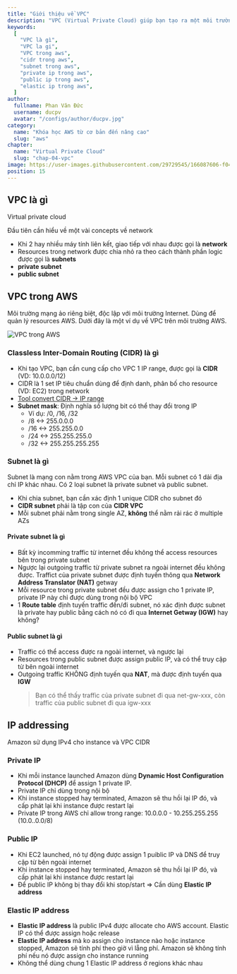 ```yaml
---
title: "Giới thiệu về VPC"
description: "VPC (Virtual Private Cloud) giúp bạn tạo ra một môi trường riêng biệt, nơi mà bạn có thể triển khai hệ thống trong một hệ thống mạng ảo riêng mà bạn định nghĩa."
keywords:
  [
    "VPC là gì",
    "VPC la gi",
    "VPC trong aws",
    "cidr trong aws",
    "subnet trong aws",
    "private ip trong aws",
    "public ip trong aws",
    "elastic ip trong aws",
  ]
author:
  fullname: Phan Văn Đức
  username: ducpv
  avatar: "/configs/author/ducpv.jpg"
category:
  name: "Khóa học AWS từ cơ bản đến nâng cao"
  slug: "aws"
chapter:
  name: "Virtual Private Cloud"
  slug: "chap-04-vpc"
image: https://user-images.githubusercontent.com/29729545/166087606-f0411f25-7a2a-4df1-82c7-2da0bc8d2031.png
position: 15
---
```


## VPC là gì

Virtual private cloud

Đầu tiên cần hiểu về một vài concepts về network

- Khi 2 hay nhiều máy tính liên kết, giao tiếp với nhau được gọi là **network**
- Resources trong network được chia nhỏ ra theo cách thành phần logic được gọi là **subnets**
- **private subnet**
- **public subnet**

## VPC trong AWS

Môi trường mạng ảo riêng biệt, độc lập với môi trường Internet. Dùng để quản lý resources AWS. Dưới đây là một ví dụ về VPC trên môi trường AWS.

![VPC trong AWS](https://user-images.githubusercontent.com/29729545/166087606-f0411f25-7a2a-4df1-82c7-2da0bc8d2031.png)

### Classless Inter-Domain Routing (CIDR) là gì

- Khi tạo VPC, bạn cần cung cấp cho VPC 1 IP range, được gọi là **CIDR** (VD: 10.0.0.0/12)
- CIDR là 1 set IP tiêu chuẩn dùng để định danh, phân bố cho resource (VD: EC2) trong network
- [Tool convert CIDR -> IP range](https://www.ipaddressguide.com/cidr)
- **Subnet mask**: Định nghĩa số lượng bit có thể thay đổi trong IP
  - Ví dụ: /0, /16, /32
  - /8 <-> 255.0.0.0
  - /16 <-> 255.255.0.0
  - /24 <-> 255.255.255.0
  - /32 <-> 255.255.255.255

### Subnet là gì

Subnet là mạng con nằm trong AWS VPC của bạn. Mỗi subnet có 1 dải địa chỉ IP khác nhau. Có 2 loại subnet là private subnet và public subnet.

- Khi chia subnet, bạn cần xác định 1 unique CIDR cho subnet đó
- **CIDR subnet** phải là tập con của **CIDR VPC**
- Mỗi subnet phải nằm trong single AZ, **không** thể nằm rải rác ở multiple AZs

#### Private subnet là gì

- Bất kỳ incomming traffic từ internet đều không thể access resources bên trong private subnet
- Ngược lại outgoing traffic từ private subnet ra ngoài internet đều không được. Traffict của private subnet được định tuyến thông qua **Network Address Translator (NAT)** getway
- Mỗi resource trong private subnet đều được assign cho 1 private IP, private IP này chỉ được dùng trong nội bộ VPC
- 1 **Route table** định tuyến traffic đến/đi subnet, nó xác định được subnet là private hay public bằng cách nó có đi qua **Internet Getway (IGW)** hay không?

#### Public subnet là gì

- Traffic có thể access được ra ngoài internet, và ngược lại
- Resources trong public subnet được assign public IP, và có thể truy cập từ bên ngoài internet
- Outgoing traffic KHÔNG định tuyến qua **NAT**, mà được định tuyến qua **IGW**
  > Bạn có thể thấy traffic của private subnet đi qua net-gw-xxx, còn traffic của public subnet đi qua igw-xxx

## IP addressing

Amazon sử dụng IPv4 cho instance và VPC CIDR

### Private IP

- Khi mỗi instance launched Amazon dùng **Dynamic Host Configuration Protocol (DHCP)** để assign 1 private IP.
- Private IP chỉ dùng trong nội bộ
- Khi instance stopped hay terminated, Amazon sẽ thu hồi lại IP đó, và cấp phát lại khi instance được restart lại
- Private IP trong AWS chỉ allow trong range: 10.0.0.0 - 10.255.255.255 (10.0..0.0/8)

### Public IP

- Khi EC2 launched, nó tự động được assign 1 puiblic IP và DNS để truy cập từ bên ngoài internet
- Khi instance stopped hay terminated, Amazon sẽ thu hồi lại IP đó, và cấp phát lại khi instance được restart lại
- Để public IP không bị thay đổi khi stop/start => Cần dùng **Elastic IP address**

### Elastic IP address

- **Elastic IP address** là public IPv4 được allocate cho AWS account. Elastic IP có thể được assign hoặc release
- **Elastic IP address** mà ko assign cho instance nào hoặc instance stopped, Amazon sẽ tính phí theo giờ vì lẵng phí. Amazon sẽ không tính phí nếu nó được assign cho instance running
- Không thể dùng chung 1 Elastic IP address ở regions khác nhau
